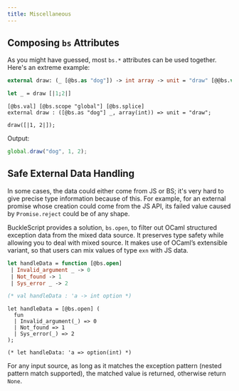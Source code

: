 ```yaml
---
title: Miscellaneous
---
```


## Composing `bs` Attributes

As you might have guessed, most `bs.*` attributes can be used together. Here's an extreme example:

```ocaml
external draw: (_ [@bs.as "dog"]) -> int array -> unit = "draw" [@@bs.val] [@@bs.scope "global"] [@@bs.splice]

let _ = draw [|1;2|]
```

```reason
[@bs.val] [@bs.scope "global"] [@bs.splice]
external draw : ([@bs.as "dog"] _, array(int)) => unit = "draw";

draw([|1, 2|]);
```

Output:

```js
global.draw("dog", 1, 2);
```

## Safe External Data Handling

In some cases, the data could either come from JS or BS; it's very hard to give precise type information because of this. For example, for an external promise whose creation could come from the JS API, its failed value caused by `Promise.reject` could be of any shape.

BuckleScript provides a solution, `bs.open`, to filter out OCaml structured exception data from the mixed data source. It preserves type safety while allowing you to deal with mixed source. It makes use of OCaml’s extensible variant, so that users can mix values of type `exn` with JS data.

```ocaml
let handleData = function [@bs.open]
 | Invalid_argument _ -> 0
 | Not_found -> 1
 | Sys_error _ -> 2

(* val handleData : 'a -> int option *)
```

```reason
let handleData = [@bs.open] (
  fun
  | Invalid_argument(_) => 0
  | Not_found => 1
  | Sys_error(_) => 2
);

(* let handleData: 'a => option(int) *)
```

For any input source, as long as it matches the exception pattern (nested pattern match supported), the matched value is returned, otherwise return `None`.
